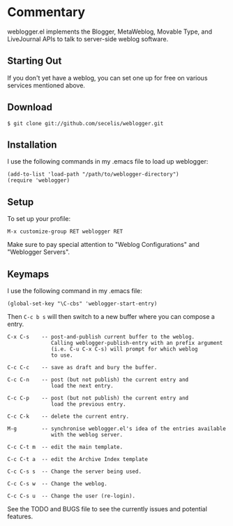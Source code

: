 Commentary
==========

 weblogger.el implements the Blogger, MetaWeblog, Movable Type, and
 LiveJournal APIs to talk to server-side weblog software.

Starting Out
------------

 If you don't yet have a weblog, you can set one up for free on
 various services mentioned above.

Download
--------

    $ git clone git://github.com/secelis/weblogger.git


Installation
------------

 I use the following commands in my .emacs file to load up
 weblogger:

    (add-to-list 'load-path "/path/to/weblogger-directory")
    (require 'weblogger)

Setup
-----

 To set up your profile:

    M-x customize-group RET weblogger RET

 Make sure to pay special attention to "Weblog Configurations"
 and "Weblogger Servers".

Keymaps
-------

 I use the following command in my .emacs file:

    (global-set-key "\C-cbs" 'weblogger-start-entry)

 Then `C-c b s` will then switch to a new buffer where you can compose
 a entry.  

    C-x C-s    -- post-and-publish current buffer to the weblog.
                  Calling weblogger-publish-entry with an prefix argument
                  (i.e. C-u C-x C-s) will prompt for which weblog
                  to use.
    
    C-c C-c    -- save as draft and bury the buffer.
    
    C-c C-n    -- post (but not publish) the current entry and
                  load the next entry.
    
    C-c C-p    -- post (but not publish) the current entry and
                  load the previous entry.
    
    C-c C-k    -- delete the current entry.
    
    M-g        -- synchronise weblogger.el's idea of the entries available
                  with the weblog server.
    
    C-c C-t m  -- edit the main template.
    
    C-c C-t a  -- edit the Archive Index template
    
    C-c C-s s  -- Change the server being used.
    
    C-c C-s w  -- Change the weblog.
    
    C-c C-s u  -- Change the user (re-login).

 See the TODO and BUGS file to see the currently issues and
 potential features.
